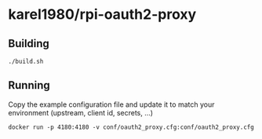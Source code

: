 # karel1980/rpi-oauth2-proxy

## Building

    ./build.sh

## Running

Copy the example configuration file and update it to match your environment (upstream, client id, secrets, ...)

    docker run -p 4180:4180 -v conf/oauth2_proxy.cfg:conf/oauth2_proxy.cfg
